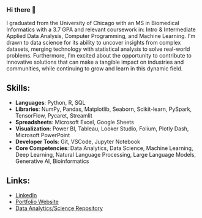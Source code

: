 ### Hi there 👋
I graduated from the University of Chicago with an MS in Biomedical Informatics with a 3.7 GPA and relevant coursework in: Intro & Intermediate Applied Data Analysis, Computer Programming, and Machine Learning. I'm drawn to data science for its ability to uncover insights from complex datasets, merging technology with statistical analysis to solve real-world problems. Furthermore, I'm excited about the opportunity to contribute to innovative solutions that can make a tangible impact on industries and communities, while continuing to grow and learn in this dynamic field.

## Skills:
- **Languages**: Python, R, SQL
- **Libraries**: NumPy, Pandas, Matplotlib, Seaborn, Scikit-learn, PySpark, TensorFlow, Pycaret, Streamlit
- **Spreadsheets**: Microsoft Excel, Google Sheets
- **Visualization**: Power BI, Tableau, Looker Studio, Folium, Plotly Dash, Microsoft PowerPoint
- **Developer Tools**: Git, VSCode, Jupyter Notebook
- **Core Competencies**: Data Analytics, Data Science, Machine Learning, Deep Learning, Natural Language Processing, Large Language Models, Generative AI, Bioinformatics

## Links:
- [LinkedIn](https://www.linkedin.com/in/nileshdomah/)
- [Portfolio Website](https://www.datascienceportfol.io/ndomah)
- [Data Analytics/Science Repository](https://github.com/ndomah/Nilesh-Data-Portfolio)
